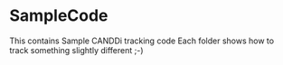 # SampleCode
This contains Sample CANDDi tracking code
Each folder shows how to track something slightly different ;-)


